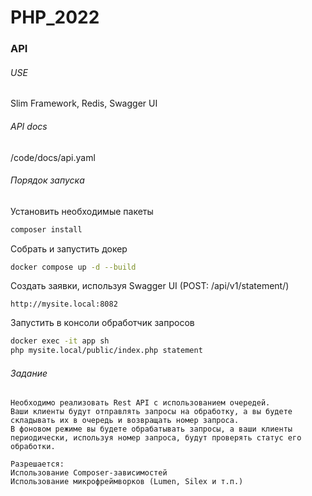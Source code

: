 # PHP_2022
### API

###### USE
Slim Framework, Redis, Swagger UI
###### API docs
/code/docs/api.yaml
###### Порядок запуска
Установить необходимые пакеты
```bash
composer install
```
Собрать и запустить докер
```bash
docker compose up -d --build
```
Создать заявки, используя Swagger UI (POST: /api/v1/statement/)
```
http://mysite.local:8082
```
Запустить в консоли обработчик запросов
```bash
docker exec -it app sh
php mysite.local/public/index.php statement
```




###### Задание
```
Необходимо реализовать Rest API с использованием очередей.
Ваши клиенты будут отправлять запросы на обработку, а вы будете складывать их в очередь и возвращать номер запроса.
В фоновом режиме вы будете обрабатывать запросы, а ваши клиенты периодически, используя номер запроса, будут проверять статус его обработки.

Разрешается:
Использование Composer-зависимостей
Использование микрофреймворков (Lumen, Silex и т.п.)
```
